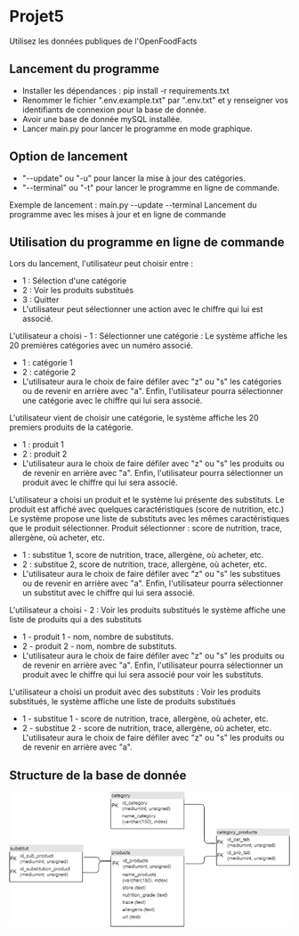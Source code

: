 # Projet5
Utilisez les données publiques de l'OpenFoodFacts

## Lancement du programme
 - Installer les dépendances : pip install -r requirements.txt
 - Renommer le fichier ".env.example.txt" par ".env.txt" et y renseigner vos identifiants de connexion pour la base de donnée.
 - Avoir une base de donnée mySQL installée.  
 - Lancer main.py pour lancer le programme en mode graphique.
 
## Option de lancement
 - "--update" ou "-u" pour lancer la mise à jour des catégories.
 - "--terminal" ou "-t" pour lancer le programme en ligne de commande.
 
 Exemple de lancement : 
 main.py --update --terminal 
 Lancement du programme avec les mises à jour et en ligne de commande
 
## Utilisation du programme en ligne de commande
Lors du lancement, l'utilisateur peut choisir entre :
 - 1 : Sélection d'une catégorie
 - 2 : Voir les produits substitués
 - 3 : Quitter
 - L'utilisateur peut sélectionner une action avec le chiffre qui lui est associé.

L'utilisateur a choisi - 1 : Sélectionner une catégorie :
Le système affiche les 20 premières catégories avec un numéro associé.
 - 1 : catégorie 1
 - 2 : catégorie 2
 - L'utilisateur aura le choix de faire défiler avec "z" ou "s" les catégories ou de revenir en arrière avec "a".
Enfin, l'utilisateur pourra sélectionner une catégorie avec le chiffre qui lui sera associé.

L'utilisateur vient de choisir une catégorie, le système affiche les 20 premiers produits de la catégorie.
 - 1 : produit 1
 - 2 : produit 2
 - L'utilisateur aura le choix de faire défiler avec "z" ou "s" les produits ou de revenir en arrière avec "a".
Enfin, l'utilisateur pourra sélectionner un produit avec le chiffre qui lui sera associé.

L'utilisateur a choisi un produit et le système lui présente des substituts.
Le produit est affiché avec quelques caractéristiques (score de nutrition, etc.)
Le système propose une liste de substituts avec les mêmes caractéristiques que le produit sélectionner.
Produit sélectionner : score de nutrition, trace, allergène, où acheter, etc.
 - 1 : substitue 1, score de nutrition, trace, allergène, où acheter, etc.
 - 2 : substitue 2, score de nutrition, trace, allergène, où acheter, etc.
 - L'utilisateur aura le choix de faire défiler avec "z" ou "s" les substitues ou de revenir en arrière avec "a".
Enfin, l'utilisateur pourra sélectionner un substitut avec le chiffre qui lui sera associé.

L'utilisateur a choisi - 2 : Voir les produits substitués
le système affiche une liste de produits qui a des substituts
 - 1 - produit 1 - nom, nombre de substituts.
 - 2 - produit 2 - nom, nombre de substituts.
 - L'utilisateur aura le choix de faire défiler avec "z" ou "s" les produits ou de revenir en arrière avec "a".
Enfin, l'utilisateur pourra sélectionner un produit avec le chiffre qui lui sera associé pour voir les substituts.

L'utilisateur a choisi un produit avec des substituts :
Voir les produits substitués, le système affiche une liste de produits substitués
 - 1 - substitue 1 - score de nutrition, trace, allergène, où acheter, etc.
 - 2 - substitue 2 - score de nutrition, trace, allergène, où acheter, etc.
L'utilisateur aura le choix de faire défiler avec "z" ou "s" les produits ou de revenir en arrière avec "a".
   
## Structure de la base de donnée

![alt text](Diagram_MY_SQL.png)
